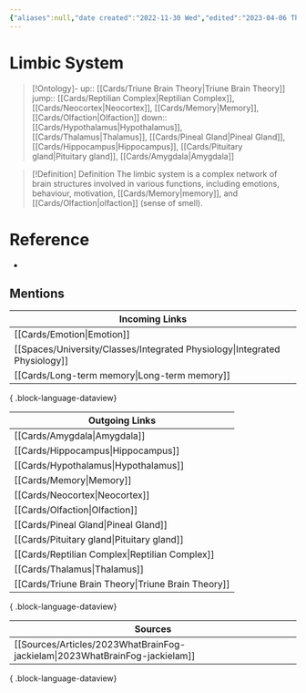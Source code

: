 ```yaml
---
{"aliases":null,"date created":"2022-11-30 Wed","edited":"2023-04-06 Thu","dg-publish":true,"permalink":"/cards/limbic-system/","dgPassFrontmatter":true}
---
```


# Limbic System

> [!Ontology]-
> up:: [[Cards/Triune Brain Theory\|Triune Brain Theory]]
> jump:: [[Cards/Reptilian Complex\|Reptilian Complex]], [[Cards/Neocortex\|Neocortex]], [[Cards/Memory\|Memory]], [[Cards/Olfaction\|Olfaction]]
> down:: [[Cards/Hypothalamus\|Hypothalamus]], [[Cards/Thalamus\|Thalamus]], [[Cards/Pineal Gland\|Pineal Gland]], [[Cards/Hippocampus\|Hippocampus]], [[Cards/Pituitary gland\|Pituitary gland]], [[Cards/Amygdala\|Amygdala]]

> [!Definition] Definition
> The limbic system is a complex network of brain structures involved in various functions, including emotions, behaviour, motivation, [[Cards/Memory\|memory]], and [[Cards/Olfaction\|olfaction]] (sense of smell).

# Reference

- 

## Mentions

| Incoming Links                                                                |
| ----------------------------------------------------------------------------- |
| [[Cards/Emotion\|Emotion]]                                                 |
| [[Spaces/University/Classes/Integrated Physiology\|Integrated Physiology]] |
| [[Cards/Long-term memory\|Long-term memory]]                               |

{ .block-language-dataview}

| Outgoing Links                                        |
| ----------------------------------------------------- |
| [[Cards/Amygdala\|Amygdala]]                       |
| [[Cards/Hippocampus\|Hippocampus]]                 |
| [[Cards/Hypothalamus\|Hypothalamus]]               |
| [[Cards/Memory\|Memory]]                           |
| [[Cards/Neocortex\|Neocortex]]                     |
| [[Cards/Olfaction\|Olfaction]]                     |
| [[Cards/Pineal Gland\|Pineal Gland]]               |
| [[Cards/Pituitary gland\|Pituitary gland]]         |
| [[Cards/Reptilian Complex\|Reptilian Complex]]     |
| [[Cards/Thalamus\|Thalamus]]                       |
| [[Cards/Triune Brain Theory\|Triune Brain Theory]] |

{ .block-language-dataview}

| Sources                                                                        |
| ------------------------------------------------------------------------------ |
| [[Sources/Articles/2023WhatBrainFog-jackielam\|2023WhatBrainFog-jackielam]] |

{ .block-language-dataview}